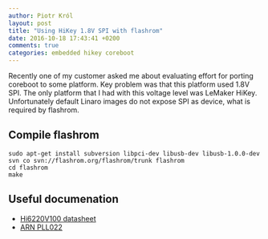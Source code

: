```yaml
---
author: Piotr Król
layout: post
title: "Using HiKey 1.8V SPI with flashrom"
date: 2016-10-18 17:43:41 +0200
comments: true
categories: embedded hikey coreboot
---
```


Recently one of my customer asked me about evaluating effort for porting
coreboot to some platform. Key problem was that this platform used 1.8V SPI.
The only platform that I had with this voltage level was LeMaker HiKey.
Unfortunately default Linaro images do not expose SPI as device, what is
required by flashrom.

## Compile flashrom

```
sudo apt-get install subversion libpci-dev libusb-dev libusb-1.0.0-dev
svn co svn://flashrom.org/flashrom/trunk flashrom
cd flashrom
make
```

## Useful documenation

* [Hi6220V100 datasheet](http://mirror.lemaker.org/Hi6220V100_Multi-Mode_Application_Processor_Function_Description.pdf)
* [ARN PLL022](http://infocenter.arm.com/help/topic/com.arm.doc.ddi0194g/DDI0194G_ssp_pl022_r1p3_trm.pdf)
